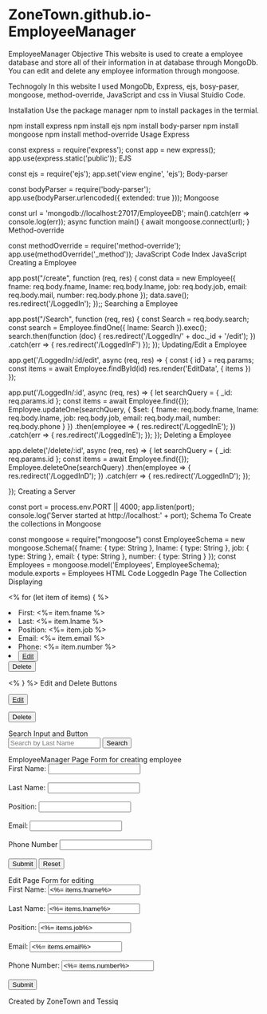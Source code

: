 # ZoneTown.github.io-EmployeeManager

EmployeeManager
Objective
This website is used to create a employee database and store all of their information in at database through MongoDb. You can edit and delete any employee information through mongoose.

Technogoly
In this website I used MongoDb, Express, ejs, bosy-paser, mongoose, method-override, JavaScript and css in Viusal Stuidio Code.

Installation
Use the package manager npm to install packages in the termial.

npm install express
npm install ejs
npm install body-parser
npm install mongoose
npm install method-override
Usage
Express

const express = require('express');
const app = new express();
app.use(express.static('public'));
EJS

const ejs = require('ejs');
app.set('view engine', 'ejs');
Body-parser

const bodyParser = require('body-parser');
app.use(bodyParser.urlencoded({ extended: true }));
Mongoose

const url = 'mongodb://localhost:27017/EmployeeDB';
main().catch(err => console.log(err));
async function main() {
    await mongoose.connect(url);
}
Method-override

const methodOverride = require('method-override');
app.use(methodOverride('_method'));
JavaScript Code
Index JavaScript
Creating a Employee

app.post("/create", function (req, res) {
    const data = new Employee({
        fname: req.body.fname,
        lname: req.body.lname,
        job: req.body.job,
        email: req.body.mail,
        number: req.body.phone
    });
    data.save();
    res.redirect('/LoggedIn');
});;
Searching a Employee

app.post("/Search", function (req, res) {
    const Search = req.body.search;
    const search = Employee.findOne({ lname: Search }).exec();
    search.then(function (doc) {
        res.redirect('/LoggedIn/' + doc._id + '/edit');
    })
    .catch(err => {
        res.redirect('/LoggedInF')
    });
});
Updating/Edit a Employee

app.get('/LoggedIn/:id/edit', async (req, res) => {
    const { id } = req.params;
    const items = await Employee.findById(id)
    res.render('EditData', { items })
});

app.put('/LoggedIn/:id', async (req, res) => {
    let searchQuery = { _id: req.params.id };
    const items = await Employee.find({});
    Employee.updateOne(searchQuery, {
        $set: {
            fname: req.body.fname,
            lname: req.body.lname,
            job: req.body.job,
            email: req.body.mail,
            number: req.body.phone
        }
    })
        .then(employee => {
            res.redirect('/LoggedInE');
        })
        .catch(err => {
            res.redirect('/LoggedInE');
        });
});
Deleting a Employee

app.delete('/delete/:id', async (req, res) => {
    let searchQuery = { _id: req.params.id };
    const items = await Employee.find({});
    Employee.deleteOne(searchQuery)
        .then(employee => {
            res.redirect('/LoggedInD');
        })
        .catch(err => {
            res.redirect('/LoggedInD');
        });
    
});
Creating a Server

const port = process.env.PORT || 4000;
app.listen(port);
console.log('Server started at http://localhost:' + port);
Schema
To Create the collections in Mongoose

const mongoose = require("mongoose")
const EmployeeSchema = new mongoose.Schema({
    fname: {
        type: String
    },
    lname: {
        type: String
    },
    job: {
        type: String
    },
    email: {
        type: String
    },
    number: {
        type: String
    }
});
const Employees = mongoose.model('Employees', EmployeeSchema);
module.exports = Employees
HTML Code
LoggedIn Page
The Collection Displaying

<% for (let item of items) { %>
<div class="box">
  <li>First: <%= item.fname %> </li> 
  <li>Last: <%= item.lname %> </li>
  <li>Position: <%= item.job %> </li> 
  <li>Email: <%= item.email %> </li> 
  <li>Phone: <%= item.number %> </li> 
  <li>
    <button class="edit"><a href="/LoggedIn/<%= item._id%>/edit">Edit</a></button>
    <form id="buttons" action="/delete/<%= item._id %>?_method=DELETE"  method="POST">
      <button class="delete">Delete</button>
    </form>
  </li>
</div>
<% } %>
Edit and Delete Buttons

<button class="edit"><a href="/LoggedIn/<%= item._id%>/edit">Edit</a></button>
<form id="buttons" action="/delete/<%= item._id %>?_method=DELETE"  method="POST">
  <button class="delete">Delete</button>
</form>
Search Input and Button

<form action="/search" method="post">
  <input id="search" type="text" name="search" placeholder="Search by Last Name">
  <input type="submit" value="Search">
</form>
EmployeeManager Page
Form for creating employee

<form action="/create" method="post">
    <label for="fname">First Name:</label>
    <input type="text" id="fname" name="fname" required><br><br>
    <label for="lname">Last Name:</label>
    <input type="text" id="lname" name="lname" required><br><br>
    <label for="job">Position:</label>
    <input type="text" id="job" name="job" required><br><br>
    <label for="mail">Email:</label>
    <input type="text" id="mail" name="mail" required><br><br>
    <label for="phone">Phone Number</label>
    <input type="text" id="phone" name="phone" required><br><br>
    <input type="submit">
    <input type="reset">
  </form>
Edit Page
Form for editing

<form method ="post" action ="/LoggedIn/<%= items._id %>?_method=PUT">
    <label> First Name:</label>
    <input type="text" name="fname" value="<%= items.fname%>"><br><br>
    <label> Last Name:</label>
    <input type="text" name="lname" value="<%= items.lname%>"><br><br>
    <label>Position:</label>
    <input type="text" name="job" value="<%= items.job%>"><br><br>
    <label> Email:</label>
    <input type="text" name="mail" value="<%= items.email%>"><br><br>
    <label> Phone Number:</label>
    <input type="text" name="phone" value="<%= items.number%>"><br><br>
     <button>Submit</button>
</form>
Created by ZoneTown and Tessiq

